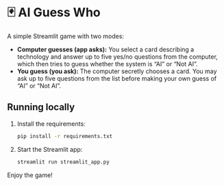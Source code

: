 # 🃏 AI Guess Who

A simple Streamlit game with two modes:

* **Computer guesses (app asks):** You select a card describing a technology and answer up to five yes/no
  questions from the computer, which then tries to guess whether the system is “AI” or “Not AI”.
* **You guess (you ask):** The computer secretly chooses a card. You may ask up to five questions from the
  list before making your own guess of “AI” or “Not AI”.

## Running locally

1. Install the requirements:

   ```bash
   pip install -r requirements.txt
   ```

2. Start the Streamlit app:

   ```bash
   streamlit run streamlit_app.py
   ```

Enjoy the game!

